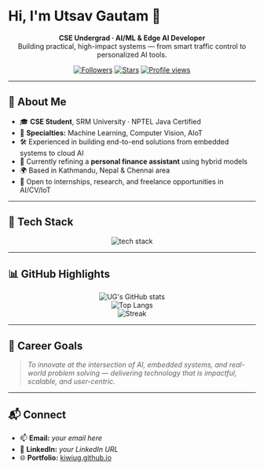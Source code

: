 # Hi, I'm **Utsav Gautam** 👋

<div align="center">

**CSE Undergrad · AI/ML & Edge AI Developer**  
Building practical, high-impact systems — from smart traffic control to personalized AI tools.

[![Followers](https://img.shields.io/github/followers/KiwiUG?style=social)](https://github.com/KiwiUG?tab=followers)
[![Stars](https://img.shields.io/github/stars/KiwiUG?affiliations=OWNER%2CCOLLABORATOR&style=social)](https://github.com/KiwiUG?tab=repositories&type=source)
[![Profile views](https://komarev.com/ghpvc/?username=KiwiUG&color=blueviolet)](https://github.com/KiwiUG)

</div>

---

## 🚀 About Me
- 🎓 **CSE Student**, SRM University · NPTEL Java Certified
- 🧠 **Specialties:** Machine Learning, Computer Vision, AIoT
- 🛠 Experienced in building end-to-end solutions from embedded systems to cloud AI
- 🌱 Currently refining a **personal finance assistant** using hybrid models
- 🌍 Based in Kathmandu, Nepal & Chennai area
- 💼 Open to internships, research, and freelance opportunities in AI/CV/IoT

---

## 🧩 Tech Stack
<div align="center">
<img src="https://skillicons.dev/icons?i=python,cpp,java,js,nodejs,flask,swift,flutter,dart,sqlite,mysql,git,linux,arduino,opencv,pytorch,sklearn,docker,firebase&perline=10" alt="tech stack" />
</div>

---

## 📊 GitHub Highlights
<div align="center">

![UG's GitHub stats](https://github-readme-stats.vercel.app/api?username=KiwiUG&show_icons=true&theme=radical&hide_border=true)  
![Top Langs](https://github-readme-stats.vercel.app/api/top-langs/?username=KiwiUG&layout=compact&langs_count=8&theme=radical&hide_border=true)  
![Streak](https://streak-stats.demolab.com?user=KiwiUG&theme=radical&hide_border=true)

</div>

---

## 🌟 Career Goals
> *To innovate at the intersection of AI, embedded systems, and real-world problem solving — delivering technology that is impactful, scalable, and user-centric.*

---

## 📬 Connect
- 📫 **Email:** _your email here_
- 💼 **LinkedIn:** _your LinkedIn URL_
- 🌐 **Portfolio:** [kiwiug.github.io](https://kiwiug.github.io)
